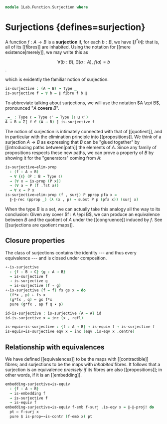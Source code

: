 <!--
```agda
open import 1Lab.Function.Embedding
open import 1Lab.Reflection.HLevel
open import 1Lab.HIT.Truncation
open import 1Lab.HLevel.Closure
open import 1Lab.HLevel
open import 1Lab.Equiv
open import 1Lab.Path
open import 1Lab.Type

open import Meta.Idiom
open import Meta.Bind
```
-->

```agda
module 1Lab.Function.Surjection where
```

<!--
```agda
private variable
  ℓ ℓ' : Level
  A B C : Type ℓ
```
-->

# Surjections {defines=surjection}

A function $f : A \to B$ is a **surjection** if, for each $b : B$, we
have $\| f^*b \|$: that is, all of its [[fibres]] are inhabited. Using
the notation for [[mere existence|merely]], we may write this as

$$
\forall (b : B),\ \exists (a : A),\ f(a) = b
$$.

which is evidently the familiar notion of surjection.

```agda
is-surjective : (A → B) → Type _
is-surjective f = ∀ b → ∥ fibre f b ∥
```

To abbreviate talking about surjections, we will use the notation $A
\epi B$, pronounced "$A$ **covers** $B$".

```agda
_↠_ : Type ℓ → Type ℓ' → Type (ℓ ⊔ ℓ')
A ↠ B = Σ[ f ∈ (A → B) ] is-surjective f
```

The notion of surjection is intimately connected with that of
[[quotient]], and in particular with the elimination principle into
[[propositions]]. We think of a surjection $A \to B$ as expressing that $B$
can be "glued together" by [[introducing paths between|path]] the
elements of $A$. Since any family of propositions respects these new
paths, we can prove a property of $B$ by showing it for the "generators"
coming from $A$:

```agda
is-surjective→elim-prop
  : (f : A ↠ B)
  → ∀ {ℓ} (P : B → Type ℓ)
  → (∀ x → is-prop (P x))
  → (∀ a → P (f .fst a))
  → ∀ x → P x
is-surjective→elim-prop (f , surj) P pprop pfa x =
  ∥-∥-rec (pprop _) (λ (x , p) → subst P p (pfa x)) (surj x)
```

When the type $B$ is a set, we can actually take this analogy all the
way to its conclusion: Given any cover $f : A \epi B$, we can produce an
equivalence between $B$ and the quotient of $A$ under the [[congruence]]
induced by $f$. See [[surjections are quotient maps]].

## Closure properties

The class of surjections contains the identity --- and thus every
equivalence --- and is closed under composition.

```agda
∘-is-surjective
  : {f : B → C} {g : A → B}
  → is-surjective f
  → is-surjective g
  → is-surjective (f ∘ g)
∘-is-surjective {f = f} fs gs x = do
  (f*x , p) ← fs x
  (g*fx , q) ← gs f*x
  pure (g*fx , ap f q ∙ p)

id-is-surjective : is-surjective {A = A} id
id-is-surjective x = inc (x , refl)

is-equiv→is-surjective : {f : A → B} → is-equiv f → is-surjective f
is-equiv→is-surjective eqv x = inc (eqv .is-eqv x .centre)
```

<!--
```agda
Equiv→Cover : A ≃ B → A ↠ B
Equiv→Cover f = f .fst , is-equiv→is-surjective (f .snd)
```
-->

## Relationship with equivalences

We have defined [[equivalences]] to be the maps with [[contractible]]
fibres; and surjections to be the maps with _inhabited_ fibres. It
follows that a surjection is an equivalence _precisely if_ its fibres
are also [[propositions]]; in other words, if it is an [[embedding]].

```agda
embedding-surjective→is-equiv
  : {f : A → B}
  → is-embedding f
  → is-surjective f
  → is-equiv f
embedding-surjective→is-equiv f-emb f-surj .is-eqv x = ∥-∥-proj! do
  pt ← f-surj x
  pure $ is-prop∙→is-contr (f-emb x) pt
```

<!--
```agda
injective-surjective→is-equiv
  : {f : A → B}
  → is-set B
  → injective f
  → is-surjective f
  → is-equiv f
injective-surjective→is-equiv b-set f-inj =
  embedding-surjective→is-equiv (injective→is-embedding b-set _ f-inj)

injective-surjective→is-equiv!
  : {f : A → B} ⦃ b-set : H-Level B 2 ⦄
  → injective f
  → is-surjective f
  → is-equiv f
injective-surjective→is-equiv! =
  injective-surjective→is-equiv (hlevel 2)
```
-->
